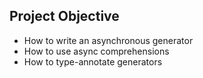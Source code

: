 ## Project Objective

- How to write an asynchronous generator
- How to use async comprehensions
- How to type-annotate generators
